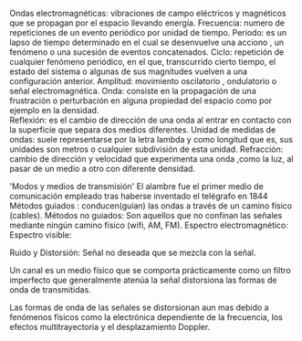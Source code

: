 Ondas electromagnéticas: vibraciones de campo eléctricos y magnéticos que se propagan por el espacio llevando energía.
Frecuencia: numero de repeticiones de un evento periódico por unidad de tiempo.
Periodo: es un lapso de tiempo determinado en el cual se desenvuelve una acciono , un fenómeno o una sucesión de eventos concatenados.
Ciclo: repetición de cualquier fenómeno periódico, en el que, transcurrido cierto tiempo, el estado del sistema o algunas de sus magnitudes vuelven a una configuración anterior. 
Amplitud: movimiento oscilatorio , ondulatorio o señal electromagnética.
Onda: consiste en la propagación de una frustración o perturbación en alguna propiedad del espacio como por ejemplo en la densidad.  
Reflexión: es el cambio de dirección de una onda al entrar en contacto con la superficie que separa dos medios diferentes.
Unidad de medidas de ondas: suele representarse por la letra lambda y como longitud que es, sus unidades son metros o cualquier subdivisión de esta unidad.
Refracción: cambio de dirección y velocidad que experimenta una onda ,como la luz, al pasar de un medio a otro con diferente densidad.

'Modos y medios de transmisión'
El alambre fue el primer medio de comunicación empleado tras haberse inventado el telégrafo en 1844
Métodos guiados : conducen(guían) las ondas a través de un camino físico (cables).
Métodos no guiados: Son aquellos que no confinan las señales mediante ningún camino físico (wifi, AM, FM).
Espectro electromagnético: 
Espectro visible:

Ruido y Distorsión:
Señal no deseada que se mezcla con la señal.

Un canal es un medio físico que se comporta prácticamente como un filtro imperfecto que generalmente atenúa la señal distorsiona las formas de onda de transmitidas. 

Las formas de onda de las señales se distorsionan aun mas debido a fenómenos físicos como la electrónica dependiente de la frecuencia, los efectos multitrayectoria y el desplazamiento Doppler.